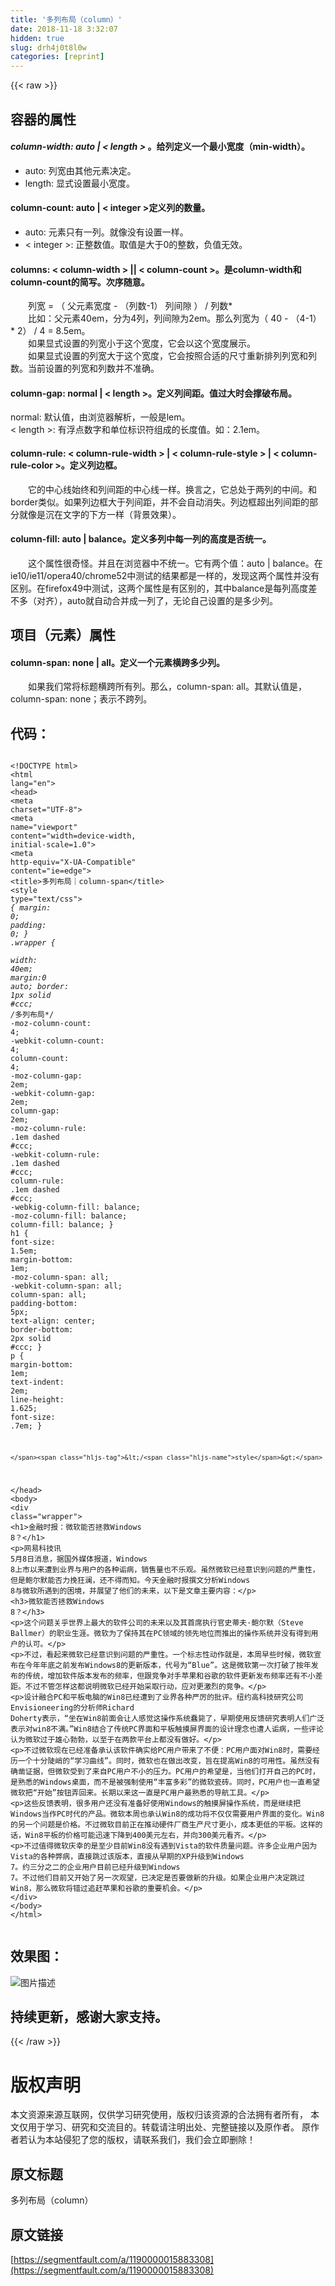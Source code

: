 ```yaml
---
title: '多列布局（column）' 
date: 2018-11-18 3:32:07
hidden: true
slug: drh4j0t8l0w
categories: [reprint]
---
```


{{< raw >}}
<h2 id="articleHeader0"><strong>&#x5BB9;&#x5668;&#x7684;&#x5C5E;&#x6027;</strong></h2><h4><strong><em>column-width: auto | &lt; length &gt;</em></strong> &#x3002;&#x7ED9;&#x5217;&#x5B9A;&#x4E49;&#x4E00;&#x4E2A;&#x6700;&#x5C0F;&#x5BBD;&#x5EA6;&#xFF08;min-width&#xFF09;&#x3002;</h4><ul><li>auto: &#x5217;&#x5BBD;&#x7531;&#x5176;&#x4ED6;&#x5143;&#x7D20;&#x51B3;&#x5B9A;&#x3002;</li><li>length: &#x663E;&#x5F0F;&#x8BBE;&#x7F6E;&#x6700;&#x5C0F;&#x5BBD;&#x5EA6;&#x3002;</li></ul><h4><strong>column-count: auto | &lt; integer &gt;</strong>&#x5B9A;&#x4E49;&#x5217;&#x7684;&#x6570;&#x91CF;&#x3002;</h4><ul><li>auto: &#x5143;&#x7D20;&#x53EA;&#x6709;&#x4E00;&#x5217;&#x3002;&#x5C31;&#x50CF;&#x6CA1;&#x6709;&#x8BBE;&#x7F6E;&#x4E00;&#x6837;&#x3002;</li><li>&lt; integer &gt;: &#x6B63;&#x6574;&#x6570;&#x503C;&#x3002;&#x53D6;&#x503C;&#x662F;&#x5927;&#x4E8E;0&#x7684;&#x6574;&#x6570;&#xFF0C;&#x8D1F;&#x503C;&#x65E0;&#x6548;&#x3002;</li></ul><h4><strong>columns: &lt; column-width &gt; || &lt; column-count &gt;&#x3002;</strong>&#x662F;column-width&#x548C;column-count&#x7684;&#x7B80;&#x5199;&#x3002;&#x6B21;&#x5E8F;&#x968F;&#x610F;&#x3002;</h4><p>&#x3000;&#x3000;&#x5217;&#x5BBD; = &#xFF08; &#x7236;&#x5143;&#x7D20;&#x5BBD;&#x5EA6; - &#xFF08;&#x5217;&#x6570;-1&#xFF09; &#x5217;&#x95F4;&#x9699; &#xFF09; / &#x5217;&#x6570;*<br>&#x3000;&#x3000;&#x6BD4;&#x5982;&#xFF1A;&#x7236;&#x5143;&#x7D20;40em&#xFF0C;&#x5206;&#x4E3A;4&#x5217;&#xFF0C;&#x5217;&#x95F4;&#x9699;&#x4E3A;2em&#x3002;&#x90A3;&#x4E48;&#x5217;&#x5BBD;&#x4E3A;&#xFF08; 40 - &#xFF08;4-1&#xFF09; * 2&#xFF09; / 4 = 8.5em&#x3002;<br>&#x3000;&#x3000;&#x5982;&#x679C;&#x663E;&#x5F0F;&#x8BBE;&#x7F6E;&#x7684;&#x5217;&#x5BBD;&#x5C0F;&#x4E8E;&#x8FD9;&#x4E2A;&#x5BBD;&#x5EA6;&#xFF0C;&#x5B83;&#x4F1A;&#x4EE5;&#x8FD9;&#x4E2A;&#x5BBD;&#x5EA6;&#x5C55;&#x793A;&#x3002;<br>&#x3000;&#x3000;&#x5982;&#x679C;&#x663E;&#x5F0F;&#x8BBE;&#x7F6E;&#x7684;&#x5217;&#x5BBD;&#x5927;&#x4E8E;&#x8FD9;&#x4E2A;&#x5BBD;&#x5EA6;&#xFF0C;&#x5B83;&#x4F1A;&#x6309;&#x7167;&#x5408;&#x9002;&#x7684;&#x5C3A;&#x5BF8;&#x91CD;&#x65B0;&#x6392;&#x5217;&#x5217;&#x5BBD;&#x548C;&#x5217;&#x6570;&#x3002;&#x5F53;&#x524D;&#x8BBE;&#x7F6E;&#x7684;&#x5217;&#x5BBD;&#x548C;&#x5217;&#x6570;&#x5E76;&#x4E0D;&#x51C6;&#x786E;&#x3002;</p><h4><strong>column-gap: normal | &lt; length &gt;&#x3002;</strong>&#x5B9A;&#x4E49;&#x5217;&#x95F4;&#x8DDD;&#x3002;&#x503C;&#x8FC7;&#x5927;&#x65F6;&#x4F1A;&#x6491;&#x7834;&#x5E03;&#x5C40;&#x3002;</h4><p>normal: &#x9ED8;&#x8BA4;&#x503C;&#xFF0C;&#x7531;&#x6D4F;&#x89C8;&#x5668;&#x89E3;&#x6790;&#xFF0C;&#x4E00;&#x822C;&#x662F;lem&#x3002;<br>&lt; length &gt;: &#x6709;&#x6D6E;&#x70B9;&#x6570;&#x5B57;&#x548C;&#x5355;&#x4F4D;&#x6807;&#x8BC6;&#x7B26;&#x7EC4;&#x6210;&#x7684;&#x957F;&#x5EA6;&#x503C;&#x3002;&#x5982;&#xFF1A;2.1em&#x3002;</p><h4><strong>column-rule: &lt; column-rule-width &gt; | &lt; column-rule-style &gt; | &lt; column-rule-color &gt;&#x3002;</strong>&#x5B9A;&#x4E49;&#x5217;&#x8FB9;&#x6846;&#x3002;</h4><p>&#x3000;&#x3000;&#x5B83;&#x7684;&#x4E2D;&#x5FC3;&#x7EBF;&#x59CB;&#x7EC8;&#x548C;&#x5217;&#x95F4;&#x8DDD;&#x7684;&#x4E2D;&#x5FC3;&#x7EBF;&#x4E00;&#x6837;&#x3002;&#x6362;&#x8A00;&#x4E4B;&#xFF0C;&#x5B83;&#x603B;&#x5904;&#x4E8E;&#x4E24;&#x5217;&#x7684;&#x4E2D;&#x95F4;&#x3002;&#x548C;border&#x7C7B;&#x4F3C;&#x3002;&#x5982;&#x679C;&#x5217;&#x8FB9;&#x6846;&#x5927;&#x4E8E;&#x5217;&#x95F4;&#x8DDD;&#xFF0C;&#x5E76;&#x4E0D;&#x4F1A;&#x81EA;&#x52A8;&#x6D88;&#x5931;&#x3002;&#x5217;&#x8FB9;&#x6846;&#x8D85;&#x51FA;&#x5217;&#x95F4;&#x8DDD;&#x7684;&#x90E8;&#x5206;&#x5C31;&#x50CF;&#x662F;&#x6C89;&#x5728;&#x6587;&#x5B57;&#x7684;&#x4E0B;&#x65B9;&#x4E00;&#x6837;&#xFF08;&#x80CC;&#x666F;&#x6548;&#x679C;&#xFF09;&#x3002;</p><h4><strong>column-fill: auto | balance&#x3002;</strong>&#x5B9A;&#x4E49;&#x591A;&#x5217;&#x4E2D;&#x6BCF;&#x4E00;&#x5217;&#x7684;&#x9AD8;&#x5EA6;&#x662F;&#x5426;&#x7EDF;&#x4E00;&#x3002;</h4><p>&#x3000;&#x3000;&#x8FD9;&#x4E2A;&#x5C5E;&#x6027;&#x5F88;&#x5947;&#x602A;&#x3002;&#x5E76;&#x4E14;&#x5728;&#x6D4F;&#x89C8;&#x5668;&#x4E2D;&#x4E0D;&#x7EDF;&#x4E00;&#x3002;&#x5B83;&#x6709;&#x4E24;&#x4E2A;&#x503C;&#xFF1A;auto | balance&#x3002;&#x5728; ie10/ie11/opera40/chrome52&#x4E2D;&#x6D4B;&#x8BD5;&#x7684;&#x7ED3;&#x679C;&#x90FD;&#x662F;&#x4E00;&#x6837;&#x7684;&#xFF0C;&#x53D1;&#x73B0;&#x8FD9;&#x4E24;&#x4E2A;&#x5C5E;&#x6027;&#x5E76;&#x6CA1;&#x6709;&#x533A;&#x522B;&#x3002;&#x5728;firefox49&#x4E2D;&#x6D4B;&#x8BD5;&#xFF0C;&#x8FD9;&#x4E24;&#x4E2A;&#x5C5E;&#x6027;&#x662F;&#x6709;&#x533A;&#x522B;&#x7684;&#xFF0C;&#x5176;&#x4E2D;balance&#x662F;&#x6BCF;&#x5217;&#x9AD8;&#x5EA6;&#x5DEE;&#x4E0D;&#x591A;&#xFF08;&#x5BF9;&#x9F50;&#xFF09;&#xFF0C;auto&#x5C31;&#x81EA;&#x52A8;&#x5408;&#x5E76;&#x6210;&#x4E00;&#x5217;&#x4E86;&#xFF0C;&#x65E0;&#x8BBA;&#x81EA;&#x5DF1;&#x8BBE;&#x7F6E;&#x7684;&#x662F;&#x591A;&#x5C11;&#x5217;&#x3002;</p><h2 id="articleHeader1">&#x9879;&#x76EE;&#xFF08;&#x5143;&#x7D20;&#xFF09;&#x5C5E;&#x6027;</h2><h4><strong>column-span: none | all&#x3002;</strong>&#x5B9A;&#x4E49;&#x4E00;&#x4E2A;&#x5143;&#x7D20;&#x6A2A;&#x8DE8;&#x591A;&#x5C11;&#x5217;&#x3002;</h4><p>&#x3000;&#x3000;&#x5982;&#x679C;&#x6211;&#x4EEC;&#x5E38;&#x5C06;&#x6807;&#x9898;&#x6A2A;&#x8DE8;&#x6240;&#x6709;&#x5217;&#x3002;&#x90A3;&#x4E48;&#xFF0C;column-span: all&#x3002;&#x5176;&#x9ED8;&#x8BA4;&#x503C;&#x662F;&#xFF0C;column-span: none&#xFF1B;&#x8868;&#x793A;&#x4E0D;&#x8DE8;&#x5217;&#x3002;</p><h2 id="articleHeader2">&#x4EE3;&#x7801;&#xFF1A;</h2><div class="widget-codetool" style="display:none"><div class="widget-codetool--inner"><span class="selectCode code-tool" data-toggle="tooltip" data-placement="top" title="" data-original-title="&#x5168;&#x9009;"></span> <span type="button" class="copyCode code-tool" data-toggle="tooltip" data-placement="top" data-clipboard-text="    &lt;!DOCTYPE html&gt;
    &lt;html lang=&quot;en&quot;&gt;
    &lt;head&gt;
        &lt;meta charset=&quot;UTF-8&quot;&gt;
        &lt;meta name=&quot;viewport&quot; content=&quot;width=device-width, initial-scale=1.0&quot;&gt;
        &lt;meta http-equiv=&quot;X-UA-Compatible&quot; content=&quot;ie=edge&quot;&gt;
        &lt;title&gt;&#x591A;&#x5217;&#x5E03;&#x5C40;&#xFF5C;column-span&lt;/title&gt;
    &lt;style type=&quot;text/css&quot;&gt;
        *{
            margin: 0;
            padding: 0;
        }
        .wrapper {  
            width: 40em;
            margin:0 auto;
            border: 1px solid #ccc;
            /*&#x591A;&#x5217;&#x5E03;&#x5C40;*/
            -moz-column-count: 4;
            -webkit-column-count: 4;
            column-count: 4;
            -moz-column-gap: 2em;
            -webkit-column-gap: 2em;
            column-gap: 2em;
            -moz-column-rule: .1em dashed #ccc;
            -webkit-column-rule: .1em dashed #ccc;
            column-rule: .1em dashed #ccc;
            -webkig-column-fill: balance;
            -moz-column-fill: balance;
            column-fill: balance;
        }
        h1 {
            font-size: 1.5em;
            margin-bottom: 1em;
            -moz-column-span: all;
            -webkit-column-span: all;
            column-span: all;
            padding-bottom: 5px;
            text-align: center;
            border-bottom: 2px solid #ccc;
        }
        p {
            margin-bottom: 1em;
            text-indent: 2em;
            line-height: 1.625;
            font-size: .7em;
        }

    &lt;/style&gt;
&lt;/head&gt;
&lt;body&gt;
    &lt;div class=&quot;wrapper&quot;&gt;
        &lt;h1&gt;&#x91D1;&#x878D;&#x65F6;&#x62A5;&#xFF1A;&#x5FAE;&#x8F6F;&#x80FD;&#x5426;&#x62EF;&#x6551;Windows 8&#xFF1F;&lt;/h1&gt;
        &lt;p&gt;&#x7F51;&#x6613;&#x79D1;&#x6280;&#x8BAF; 5&#x6708;8&#x65E5;&#x6D88;&#x606F;&#xFF0C;&#x636E;&#x56FD;&#x5916;&#x5A92;&#x4F53;&#x62A5;&#x9053;&#xFF0C;Windows 8&#x4E0A;&#x5E02;&#x4EE5;&#x6765;&#x906D;&#x5230;&#x4E1A;&#x754C;&#x4E0E;&#x7528;&#x6237;&#x7684;&#x5404;&#x79CD;&#x8BDF;&#x75C5;&#xFF0C;&#x9500;&#x552E;&#x91CF;&#x4E5F;&#x4E0D;&#x4E50;&#x89C2;&#x3002;&#x867D;&#x7136;&#x5FAE;&#x8F6F;&#x5DF2;&#x7ECF;&#x610F;&#x8BC6;&#x5230;&#x95EE;&#x9898;&#x7684;&#x4E25;&#x91CD;&#x6027;&#xFF0C;&#x4F46;&#x662F;&#x9C8D;&#x5C14;&#x9ED8;&#x80FD;&#x5426;&#x529B;&#x633D;&#x72C2;&#x6F9C;&#xFF0C;&#x8FD8;&#x4E0D;&#x5F97;&#x800C;&#x77E5;&#x3002;&#x4ECA;&#x5929;&#x91D1;&#x878D;&#x65F6;&#x62A5;&#x64B0;&#x6587;&#x5206;&#x6790;Windows 8&#x4E0E;&#x5FAE;&#x8F6F;&#x6240;&#x9047;&#x5230;&#x7684;&#x56F0;&#x5883;&#xFF0C;&#x5E76;&#x5C55;&#x671B;&#x4E86;&#x4ED6;&#x4EEC;&#x7684;&#x672A;&#x6765;&#xFF0C;&#x4EE5;&#x4E0B;&#x662F;&#x6587;&#x7AE0;&#x4E3B;&#x8981;&#x5185;&#x5BB9;&#xFF1A;&lt;/p&gt;
        &lt;h3&gt;&#x5FAE;&#x8F6F;&#x80FD;&#x5426;&#x62EF;&#x6551;Windows 8&#xFF1F;&lt;/h3&gt;
        &lt;p&gt;&#x8FD9;&#x4E2A;&#x95EE;&#x9898;&#x5173;&#x4E4E;&#x4E16;&#x754C;&#x4E0A;&#x6700;&#x5927;&#x7684;&#x8F6F;&#x4EF6;&#x516C;&#x53F8;&#x7684;&#x672A;&#x6765;&#x4EE5;&#x53CA;&#x5176;&#x9996;&#x5E2D;&#x6267;&#x884C;&#x5B98;&#x53F2;&#x8482;&#x592B;&#xB7;&#x9C8D;&#x5C14;&#x9ED8;&#xFF08;Steve Ballmer&#xFF09;&#x7684;&#x804C;&#x4E1A;&#x751F;&#x6DAF;&#x3002;&#x5FAE;&#x8F6F;&#x4E3A;&#x4E86;&#x4FDD;&#x6301;&#x5176;&#x5728;PC&#x9886;&#x57DF;&#x7684;&#x9886;&#x5148;&#x5730;&#x4F4D;&#x800C;&#x63A8;&#x51FA;&#x7684;&#x64CD;&#x4F5C;&#x7CFB;&#x7EDF;&#x5E76;&#x6CA1;&#x6709;&#x5F97;&#x5230;&#x7528;&#x6237;&#x7684;&#x8BA4;&#x53EF;&#x3002;&lt;/p&gt;
        &lt;p&gt;&#x4E0D;&#x8FC7;&#xFF0C;&#x770B;&#x8D77;&#x6765;&#x5FAE;&#x8F6F;&#x5DF2;&#x7ECF;&#x610F;&#x8BC6;&#x5230;&#x95EE;&#x9898;&#x7684;&#x4E25;&#x91CD;&#x6027;&#x3002;&#x4E00;&#x4E2A;&#x6807;&#x5FD7;&#x6027;&#x52A8;&#x4F5C;&#x5C31;&#x662F;&#xFF0C;&#x672C;&#x5468;&#x65E9;&#x4E9B;&#x65F6;&#x5019;&#xFF0C;&#x5FAE;&#x8F6F;&#x5BA3;&#x5E03;&#x5728;&#x4ECA;&#x5E74;&#x5E74;&#x5E95;&#x4E4B;&#x524D;&#x53D1;&#x5E03;Windows8&#x7684;&#x66F4;&#x65B0;&#x7248;&#x672C;&#xFF0C;&#x4EE3;&#x53F7;&#x4E3A;&#x201C;Blue&#x201D;&#x3002;&#x8FD9;&#x662F;&#x5FAE;&#x8F6F;&#x7B2C;&#x4E00;&#x6B21;&#x6253;&#x7834;&#x4E86;&#x6309;&#x5E74;&#x53D1;&#x5E03;&#x7684;&#x4F20;&#x7EDF;&#xFF0C;&#x589E;&#x52A0;&#x8F6F;&#x4EF6;&#x7248;&#x672C;&#x53D1;&#x5E03;&#x7684;&#x9891;&#x7387;&#xFF0C;&#x4F46;&#x8DDF;&#x7ADE;&#x4E89;&#x5BF9;&#x624B;&#x82F9;&#x679C;&#x548C;&#x8C37;&#x6B4C;&#x7684;&#x8F6F;&#x4EF6;&#x66F4;&#x65B0;&#x53D1;&#x5E03;&#x9891;&#x7387;&#x8FD8;&#x6709;&#x4E0D;&#x5C0F;&#x5DEE;&#x8DDD;&#x3002;&#x4E0D;&#x8FC7;&#x4E0D;&#x7BA1;&#x600E;&#x6837;&#x8FD9;&#x90FD;&#x8BF4;&#x660E;&#x5FAE;&#x8F6F;&#x5DF2;&#x7ECF;&#x5F00;&#x59CB;&#x91C7;&#x53D6;&#x884C;&#x52A8;&#xFF0C;&#x5E94;&#x5BF9;&#x66F4;&#x6FC0;&#x70C8;&#x7684;&#x7ADE;&#x4E89;&#x3002;&lt;/p&gt;
        &lt;p&gt;&#x8BBE;&#x8BA1;&#x878D;&#x5408;PC&#x548C;&#x5E73;&#x677F;&#x7535;&#x8111;&#x7684;Win8&#x5DF2;&#x7ECF;&#x906D;&#x5230;&#x4E86;&#x4E1A;&#x754C;&#x5404;&#x79CD;&#x4E25;&#x5389;&#x7684;&#x6279;&#x8BC4;&#x3002;&#x7EBD;&#x7EA6;&#x9AD8;&#x79D1;&#x6280;&#x7814;&#x7A76;&#x516C;&#x53F8;Envisioneering&#x7684;&#x5206;&#x6790;&#x5E08;Richard Doherty&#x8868;&#x793A;&#xFF0C;&#x201C;&#x5750;&#x5728;Win8&#x524D;&#x9762;&#x4F1A;&#x8BA9;&#x4EBA;&#x611F;&#x89C9;&#x8FD9;&#x64CD;&#x4F5C;&#x7CFB;&#x7EDF;&#x8822;&#x6BD9;&#x4E86;&#xFF0C;&#x65E9;&#x671F;&#x4F7F;&#x7528;&#x53CD;&#x9988;&#x7814;&#x7A76;&#x8868;&#x660E;&#x4EBA;&#x4EEC;&#x5E7F;&#x6CDB;&#x8868;&#x793A;&#x5BF9;win8&#x4E0D;&#x6EE1;&#x3002;&#x201D;Win8&#x7ED3;&#x5408;&#x4E86;&#x4F20;&#x7EDF;PC&#x754C;&#x9762;&#x548C;&#x5E73;&#x677F;&#x89E6;&#x6478;&#x5C4F;&#x754C;&#x9762;&#x7684;&#x8BBE;&#x8BA1;&#x7406;&#x5FF5;&#x4E5F;&#x906D;&#x4EBA;&#x8BDF;&#x75C5;&#xFF0C;&#x4E00;&#x4E9B;&#x8BC4;&#x8BBA;&#x8BA4;&#x4E3A;&#x5FAE;&#x8F6F;&#x8FC7;&#x4E8E;&#x96C4;&#x5FC3;&#x52C3;&#x52C3;&#xFF0C;&#x4EE5;&#x81F3;&#x4E8E;&#x5728;&#x4E24;&#x6B3E;&#x5E73;&#x53F0;&#x4E0A;&#x90FD;&#x6CA1;&#x6709;&#x505A;&#x597D;&#x3002;&lt;/p&gt;
        &lt;p&gt;&#x4E0D;&#x8FC7;&#x5FAE;&#x8F6F;&#x73B0;&#x5728;&#x5DF2;&#x7ECF;&#x51C6;&#x5907;&#x627F;&#x8BA4;&#x8BE5;&#x8F6F;&#x4EF6;&#x786E;&#x5B9E;&#x7ED9;PC&#x7528;&#x6237;&#x5E26;&#x6765;&#x4E86;&#x4E0D;&#x4FBF;&#xFF1A;PC&#x7528;&#x6237;&#x9762;&#x5BF9;Win8&#x65F6;&#xFF0C;&#x9700;&#x8981;&#x7ECF;&#x5386;&#x4E00;&#x4E2A;&#x5341;&#x5206;&#x9661;&#x5CED;&#x7684;&#x201C;&#x5B66;&#x4E60;&#x66F2;&#x7EBF;&#x201D;&#x3002;&#x540C;&#x65F6;&#xFF0C;&#x5FAE;&#x8F6F;&#x4E5F;&#x5728;&#x505A;&#x51FA;&#x6539;&#x53D8;&#xFF0C;&#x65E8;&#x5728;&#x63D0;&#x9AD8;Win8&#x7684;&#x53EF;&#x7528;&#x6027;&#x3002;&#x867D;&#x7136;&#x6CA1;&#x6709;&#x786E;&#x51FF;&#x8BC1;&#x636E;&#xFF0C;&#x4F46;&#x5FAE;&#x8F6F;&#x53D7;&#x5230;&#x4E86;&#x6765;&#x81EA;PC&#x7528;&#x6237;&#x4E0D;&#x5C0F;&#x7684;&#x538B;&#x529B;&#x3002;PC&#x7528;&#x6237;&#x7684;&#x5E0C;&#x671B;&#x662F;&#xFF0C;&#x5F53;&#x4ED6;&#x4EEC;&#x6253;&#x5F00;&#x81EA;&#x5DF1;&#x7684;PC&#x65F6;&#xFF0C;&#x662F;&#x719F;&#x6089;&#x7684;Windows&#x684C;&#x9762;&#xFF0C;&#x800C;&#x4E0D;&#x662F;&#x88AB;&#x5F3A;&#x5236;&#x4F7F;&#x7528;&#x201C;&#x4E30;&#x5BCC;&#x591A;&#x5F69;&#x201D;&#x7684;&#x5FAE;&#x8F6F;&#x74F7;&#x7816;&#x3002;&#x540C;&#x65F6;&#xFF0C;PC&#x7528;&#x6237;&#x4E5F;&#x4E00;&#x76F4;&#x5E0C;&#x671B;&#x5FAE;&#x8F6F;&#x628A;&#x201C;&#x5F00;&#x59CB;&#x201D;&#x6309;&#x94AE;&#x5F04;&#x56DE;&#x6765;&#x3002;&#x957F;&#x671F;&#x4EE5;&#x6765;&#x8FD9;&#x4E00;&#x76F4;&#x662F;PC&#x7528;&#x6237;&#x6700;&#x719F;&#x6089;&#x7684;&#x5BFC;&#x822A;&#x5DE5;&#x5177;&#x3002;&lt;/p&gt;
        &lt;p&gt;&#x8FD9;&#x4E9B;&#x53CD;&#x9988;&#x8868;&#x660E;&#xFF0C;&#x5F88;&#x591A;&#x7528;&#x6237;&#x8FD8;&#x6CA1;&#x6709;&#x51C6;&#x5907;&#x597D;&#x4F7F;&#x7528;Windows&#x7684;&#x89E6;&#x6478;&#x5C4F;&#x64CD;&#x4F5C;&#x7CFB;&#x7EDF;&#xFF0C;&#x800C;&#x662F;&#x7EE7;&#x7EED;&#x628A;Windows&#x5F53;&#x4F5C;PC&#x65F6;&#x4EE3;&#x7684;&#x4EA7;&#x54C1;&#x3002;&#x5FAE;&#x8F6F;&#x672C;&#x5468;&#x4E5F;&#x627F;&#x8BA4;Win8&#x7684;&#x6210;&#x529F;&#x5C06;&#x4E0D;&#x4EC5;&#x4EC5;&#x9700;&#x8981;&#x7528;&#x6237;&#x754C;&#x9762;&#x7684;&#x53D8;&#x5316;&#x3002;Win8&#x7684;&#x53E6;&#x4E00;&#x4E2A;&#x95EE;&#x9898;&#x662F;&#x4EF7;&#x683C;&#x3002;&#x4E0D;&#x8FC7;&#x5FAE;&#x8F6F;&#x76EE;&#x524D;&#x6B63;&#x5728;&#x63A8;&#x52A8;&#x786C;&#x4EF6;&#x5382;&#x5546;&#x751F;&#x4EA7;&#x5C3A;&#x5BF8;&#x66F4;&#x5C0F;&#xFF0C;&#x6210;&#x672C;&#x66F4;&#x4F4E;&#x7684;&#x5E73;&#x677F;&#x3002;&#x8FD9;&#x6837;&#x7684;&#x8BDD;&#xFF0C;Win8&#x5E73;&#x677F;&#x7684;&#x4EF7;&#x683C;&#x53EF;&#x80FD;&#x8FC5;&#x901F;&#x4E0B;&#x964D;&#x5230;400&#x7F8E;&#x5143;&#x5DE6;&#x53F3;&#xFF0C;&#x5E76;&#x5411;300&#x7F8E;&#x5143;&#x770B;&#x9F50;&#x3002;&lt;/p&gt;
        &lt;p&gt;&#x4E0D;&#x8FC7;&#x503C;&#x5F97;&#x5FAE;&#x8F6F;&#x5E86;&#x5E78;&#x7684;&#x662F;&#x81F3;&#x5C11;&#x76EE;&#x524D;Win8&#x6CA1;&#x6709;&#x9047;&#x5230;Vista&#x7684;&#x8F6F;&#x4EF6;&#x8D28;&#x91CF;&#x95EE;&#x9898;&#x3002;&#x8BB8;&#x591A;&#x4F01;&#x4E1A;&#x7528;&#x6237;&#x56E0;&#x4E3A;Vista&#x7684;&#x5404;&#x79CD;&#x5F0A;&#x75C5;&#xFF0C;&#x76F4;&#x63A5;&#x8DF3;&#x8FC7;&#x8BE5;&#x7248;&#x672C;&#xFF0C;&#x76F4;&#x63A5;&#x4ECE;&#x65E9;&#x671F;&#x7684;XP&#x5347;&#x7EA7;&#x5230;Windows 7&#x3002;&#x7EA6;&#x4E09;&#x5206;&#x4E4B;&#x4E8C;&#x7684;&#x4F01;&#x4E1A;&#x7528;&#x6237;&#x76EE;&#x524D;&#x5DF2;&#x7ECF;&#x5347;&#x7EA7;&#x5230;Windows 7&#x3002;&#x4E0D;&#x8FC7;&#x4ED6;&#x4EEC;&#x76EE;&#x524D;&#x53C8;&#x5F00;&#x59CB;&#x4E86;&#x53E6;&#x4E00;&#x6B21;&#x89C2;&#x671B;&#xFF0C;&#x5DF2;&#x51B3;&#x5B9A;&#x662F;&#x5426;&#x8981;&#x505A;&#x65B0;&#x7684;&#x5347;&#x7EA7;&#x3002;&#x5982;&#x679C;&#x4F01;&#x4E1A;&#x7528;&#x6237;&#x51B3;&#x5B9A;&#x8DF3;&#x8FC7;Win8&#xFF0C;&#x90A3;&#x4E48;&#x5FAE;&#x8F6F;&#x5C06;&#x9519;&#x8FC7;&#x8FFD;&#x8D76;&#x82F9;&#x679C;&#x548C;&#x8C37;&#x6B4C;&#x7684;&#x91CD;&#x8981;&#x673A;&#x4F1A;&#x3002;&lt;/p&gt;
    &lt;/div&gt;
&lt;/body&gt;
&lt;/html&gt; " title="" data-original-title="&#x590D;&#x5236;"></span> <span type="button" class="saveToNote code-tool" data-toggle="tooltip" data-placement="top" title="" data-original-title="&#x653E;&#x8FDB;&#x7B14;&#x8BB0;"></span></div></div><pre class="hljs xml"><code>    <span class="hljs-meta">&lt;!DOCTYPE html&gt;</span>
    <span class="hljs-tag">&lt;<span class="hljs-name">html</span> <span class="hljs-attr">lang</span>=<span class="hljs-string">&quot;en&quot;</span>&gt;</span>
    <span class="hljs-tag">&lt;<span class="hljs-name">head</span>&gt;</span>
        <span class="hljs-tag">&lt;<span class="hljs-name">meta</span> <span class="hljs-attr">charset</span>=<span class="hljs-string">&quot;UTF-8&quot;</span>&gt;</span>
        <span class="hljs-tag">&lt;<span class="hljs-name">meta</span> <span class="hljs-attr">name</span>=<span class="hljs-string">&quot;viewport&quot;</span> <span class="hljs-attr">content</span>=<span class="hljs-string">&quot;width=device-width, initial-scale=1.0&quot;</span>&gt;</span>
        <span class="hljs-tag">&lt;<span class="hljs-name">meta</span> <span class="hljs-attr">http-equiv</span>=<span class="hljs-string">&quot;X-UA-Compatible&quot;</span> <span class="hljs-attr">content</span>=<span class="hljs-string">&quot;ie=edge&quot;</span>&gt;</span>
        <span class="hljs-tag">&lt;<span class="hljs-name">title</span>&gt;</span>&#x591A;&#x5217;&#x5E03;&#x5C40;&#xFF5C;column-span<span class="hljs-tag">&lt;/<span class="hljs-name">title</span>&gt;</span>
    <span class="hljs-tag">&lt;<span class="hljs-name">style</span> <span class="hljs-attr">type</span>=<span class="hljs-string">&quot;text/css&quot;</span>&gt;</span><span class="css">
        *{
            <span class="hljs-attribute">margin</span>: <span class="hljs-number">0</span>;
            <span class="hljs-attribute">padding</span>: <span class="hljs-number">0</span>;
        }
        <span class="hljs-selector-class">.wrapper</span> {  
            <span class="hljs-attribute">width</span>: <span class="hljs-number">40em</span>;
            <span class="hljs-attribute">margin</span>:<span class="hljs-number">0</span> auto;
            <span class="hljs-attribute">border</span>: <span class="hljs-number">1px</span> solid <span class="hljs-number">#ccc</span>;
            <span class="hljs-comment">/*&#x591A;&#x5217;&#x5E03;&#x5C40;*/</span>
            <span class="hljs-attribute">-moz-column-count</span>: <span class="hljs-number">4</span>;
            <span class="hljs-attribute">-webkit-column-count</span>: <span class="hljs-number">4</span>;
            <span class="hljs-attribute">column-count</span>: <span class="hljs-number">4</span>;
            <span class="hljs-attribute">-moz-column-gap</span>: <span class="hljs-number">2em</span>;
            <span class="hljs-attribute">-webkit-column-gap</span>: <span class="hljs-number">2em</span>;
            <span class="hljs-attribute">column-gap</span>: <span class="hljs-number">2em</span>;
            <span class="hljs-attribute">-moz-column-rule</span>: .<span class="hljs-number">1em</span> dashed <span class="hljs-number">#ccc</span>;
            <span class="hljs-attribute">-webkit-column-rule</span>: .<span class="hljs-number">1em</span> dashed <span class="hljs-number">#ccc</span>;
            <span class="hljs-attribute">column-rule</span>: .<span class="hljs-number">1em</span> dashed <span class="hljs-number">#ccc</span>;
            <span class="hljs-attribute">-webkig-column-fill</span>: balance;
            <span class="hljs-attribute">-moz-column-fill</span>: balance;
            <span class="hljs-attribute">column-fill</span>: balance;
        }
        <span class="hljs-selector-tag">h1</span> {
            <span class="hljs-attribute">font-size</span>: <span class="hljs-number">1.5em</span>;
            <span class="hljs-attribute">margin-bottom</span>: <span class="hljs-number">1em</span>;
            <span class="hljs-attribute">-moz-column-span</span>: all;
            <span class="hljs-attribute">-webkit-column-span</span>: all;
            <span class="hljs-attribute">column-span</span>: all;
            <span class="hljs-attribute">padding-bottom</span>: <span class="hljs-number">5px</span>;
            <span class="hljs-attribute">text-align</span>: center;
            <span class="hljs-attribute">border-bottom</span>: <span class="hljs-number">2px</span> solid <span class="hljs-number">#ccc</span>;
        }
        <span class="hljs-selector-tag">p</span> {
            <span class="hljs-attribute">margin-bottom</span>: <span class="hljs-number">1em</span>;
            <span class="hljs-attribute">text-indent</span>: <span class="hljs-number">2em</span>;
            <span class="hljs-attribute">line-height</span>: <span class="hljs-number">1.625</span>;
            <span class="hljs-attribute">font-size</span>: .<span class="hljs-number">7em</span>;
        }

    </span><span class="hljs-tag">&lt;/<span class="hljs-name">style</span>&gt;</span>
<span class="hljs-tag">&lt;/<span class="hljs-name">head</span>&gt;</span>
<span class="hljs-tag">&lt;<span class="hljs-name">body</span>&gt;</span>
    <span class="hljs-tag">&lt;<span class="hljs-name">div</span> <span class="hljs-attr">class</span>=<span class="hljs-string">&quot;wrapper&quot;</span>&gt;</span>
        <span class="hljs-tag">&lt;<span class="hljs-name">h1</span>&gt;</span>&#x91D1;&#x878D;&#x65F6;&#x62A5;&#xFF1A;&#x5FAE;&#x8F6F;&#x80FD;&#x5426;&#x62EF;&#x6551;Windows 8&#xFF1F;<span class="hljs-tag">&lt;/<span class="hljs-name">h1</span>&gt;</span>
        <span class="hljs-tag">&lt;<span class="hljs-name">p</span>&gt;</span>&#x7F51;&#x6613;&#x79D1;&#x6280;&#x8BAF; 5&#x6708;8&#x65E5;&#x6D88;&#x606F;&#xFF0C;&#x636E;&#x56FD;&#x5916;&#x5A92;&#x4F53;&#x62A5;&#x9053;&#xFF0C;Windows 8&#x4E0A;&#x5E02;&#x4EE5;&#x6765;&#x906D;&#x5230;&#x4E1A;&#x754C;&#x4E0E;&#x7528;&#x6237;&#x7684;&#x5404;&#x79CD;&#x8BDF;&#x75C5;&#xFF0C;&#x9500;&#x552E;&#x91CF;&#x4E5F;&#x4E0D;&#x4E50;&#x89C2;&#x3002;&#x867D;&#x7136;&#x5FAE;&#x8F6F;&#x5DF2;&#x7ECF;&#x610F;&#x8BC6;&#x5230;&#x95EE;&#x9898;&#x7684;&#x4E25;&#x91CD;&#x6027;&#xFF0C;&#x4F46;&#x662F;&#x9C8D;&#x5C14;&#x9ED8;&#x80FD;&#x5426;&#x529B;&#x633D;&#x72C2;&#x6F9C;&#xFF0C;&#x8FD8;&#x4E0D;&#x5F97;&#x800C;&#x77E5;&#x3002;&#x4ECA;&#x5929;&#x91D1;&#x878D;&#x65F6;&#x62A5;&#x64B0;&#x6587;&#x5206;&#x6790;Windows 8&#x4E0E;&#x5FAE;&#x8F6F;&#x6240;&#x9047;&#x5230;&#x7684;&#x56F0;&#x5883;&#xFF0C;&#x5E76;&#x5C55;&#x671B;&#x4E86;&#x4ED6;&#x4EEC;&#x7684;&#x672A;&#x6765;&#xFF0C;&#x4EE5;&#x4E0B;&#x662F;&#x6587;&#x7AE0;&#x4E3B;&#x8981;&#x5185;&#x5BB9;&#xFF1A;<span class="hljs-tag">&lt;/<span class="hljs-name">p</span>&gt;</span>
        <span class="hljs-tag">&lt;<span class="hljs-name">h3</span>&gt;</span>&#x5FAE;&#x8F6F;&#x80FD;&#x5426;&#x62EF;&#x6551;Windows 8&#xFF1F;<span class="hljs-tag">&lt;/<span class="hljs-name">h3</span>&gt;</span>
        <span class="hljs-tag">&lt;<span class="hljs-name">p</span>&gt;</span>&#x8FD9;&#x4E2A;&#x95EE;&#x9898;&#x5173;&#x4E4E;&#x4E16;&#x754C;&#x4E0A;&#x6700;&#x5927;&#x7684;&#x8F6F;&#x4EF6;&#x516C;&#x53F8;&#x7684;&#x672A;&#x6765;&#x4EE5;&#x53CA;&#x5176;&#x9996;&#x5E2D;&#x6267;&#x884C;&#x5B98;&#x53F2;&#x8482;&#x592B;&#xB7;&#x9C8D;&#x5C14;&#x9ED8;&#xFF08;Steve Ballmer&#xFF09;&#x7684;&#x804C;&#x4E1A;&#x751F;&#x6DAF;&#x3002;&#x5FAE;&#x8F6F;&#x4E3A;&#x4E86;&#x4FDD;&#x6301;&#x5176;&#x5728;PC&#x9886;&#x57DF;&#x7684;&#x9886;&#x5148;&#x5730;&#x4F4D;&#x800C;&#x63A8;&#x51FA;&#x7684;&#x64CD;&#x4F5C;&#x7CFB;&#x7EDF;&#x5E76;&#x6CA1;&#x6709;&#x5F97;&#x5230;&#x7528;&#x6237;&#x7684;&#x8BA4;&#x53EF;&#x3002;<span class="hljs-tag">&lt;/<span class="hljs-name">p</span>&gt;</span>
        <span class="hljs-tag">&lt;<span class="hljs-name">p</span>&gt;</span>&#x4E0D;&#x8FC7;&#xFF0C;&#x770B;&#x8D77;&#x6765;&#x5FAE;&#x8F6F;&#x5DF2;&#x7ECF;&#x610F;&#x8BC6;&#x5230;&#x95EE;&#x9898;&#x7684;&#x4E25;&#x91CD;&#x6027;&#x3002;&#x4E00;&#x4E2A;&#x6807;&#x5FD7;&#x6027;&#x52A8;&#x4F5C;&#x5C31;&#x662F;&#xFF0C;&#x672C;&#x5468;&#x65E9;&#x4E9B;&#x65F6;&#x5019;&#xFF0C;&#x5FAE;&#x8F6F;&#x5BA3;&#x5E03;&#x5728;&#x4ECA;&#x5E74;&#x5E74;&#x5E95;&#x4E4B;&#x524D;&#x53D1;&#x5E03;Windows8&#x7684;&#x66F4;&#x65B0;&#x7248;&#x672C;&#xFF0C;&#x4EE3;&#x53F7;&#x4E3A;&#x201C;Blue&#x201D;&#x3002;&#x8FD9;&#x662F;&#x5FAE;&#x8F6F;&#x7B2C;&#x4E00;&#x6B21;&#x6253;&#x7834;&#x4E86;&#x6309;&#x5E74;&#x53D1;&#x5E03;&#x7684;&#x4F20;&#x7EDF;&#xFF0C;&#x589E;&#x52A0;&#x8F6F;&#x4EF6;&#x7248;&#x672C;&#x53D1;&#x5E03;&#x7684;&#x9891;&#x7387;&#xFF0C;&#x4F46;&#x8DDF;&#x7ADE;&#x4E89;&#x5BF9;&#x624B;&#x82F9;&#x679C;&#x548C;&#x8C37;&#x6B4C;&#x7684;&#x8F6F;&#x4EF6;&#x66F4;&#x65B0;&#x53D1;&#x5E03;&#x9891;&#x7387;&#x8FD8;&#x6709;&#x4E0D;&#x5C0F;&#x5DEE;&#x8DDD;&#x3002;&#x4E0D;&#x8FC7;&#x4E0D;&#x7BA1;&#x600E;&#x6837;&#x8FD9;&#x90FD;&#x8BF4;&#x660E;&#x5FAE;&#x8F6F;&#x5DF2;&#x7ECF;&#x5F00;&#x59CB;&#x91C7;&#x53D6;&#x884C;&#x52A8;&#xFF0C;&#x5E94;&#x5BF9;&#x66F4;&#x6FC0;&#x70C8;&#x7684;&#x7ADE;&#x4E89;&#x3002;<span class="hljs-tag">&lt;/<span class="hljs-name">p</span>&gt;</span>
        <span class="hljs-tag">&lt;<span class="hljs-name">p</span>&gt;</span>&#x8BBE;&#x8BA1;&#x878D;&#x5408;PC&#x548C;&#x5E73;&#x677F;&#x7535;&#x8111;&#x7684;Win8&#x5DF2;&#x7ECF;&#x906D;&#x5230;&#x4E86;&#x4E1A;&#x754C;&#x5404;&#x79CD;&#x4E25;&#x5389;&#x7684;&#x6279;&#x8BC4;&#x3002;&#x7EBD;&#x7EA6;&#x9AD8;&#x79D1;&#x6280;&#x7814;&#x7A76;&#x516C;&#x53F8;Envisioneering&#x7684;&#x5206;&#x6790;&#x5E08;Richard Doherty&#x8868;&#x793A;&#xFF0C;&#x201C;&#x5750;&#x5728;Win8&#x524D;&#x9762;&#x4F1A;&#x8BA9;&#x4EBA;&#x611F;&#x89C9;&#x8FD9;&#x64CD;&#x4F5C;&#x7CFB;&#x7EDF;&#x8822;&#x6BD9;&#x4E86;&#xFF0C;&#x65E9;&#x671F;&#x4F7F;&#x7528;&#x53CD;&#x9988;&#x7814;&#x7A76;&#x8868;&#x660E;&#x4EBA;&#x4EEC;&#x5E7F;&#x6CDB;&#x8868;&#x793A;&#x5BF9;win8&#x4E0D;&#x6EE1;&#x3002;&#x201D;Win8&#x7ED3;&#x5408;&#x4E86;&#x4F20;&#x7EDF;PC&#x754C;&#x9762;&#x548C;&#x5E73;&#x677F;&#x89E6;&#x6478;&#x5C4F;&#x754C;&#x9762;&#x7684;&#x8BBE;&#x8BA1;&#x7406;&#x5FF5;&#x4E5F;&#x906D;&#x4EBA;&#x8BDF;&#x75C5;&#xFF0C;&#x4E00;&#x4E9B;&#x8BC4;&#x8BBA;&#x8BA4;&#x4E3A;&#x5FAE;&#x8F6F;&#x8FC7;&#x4E8E;&#x96C4;&#x5FC3;&#x52C3;&#x52C3;&#xFF0C;&#x4EE5;&#x81F3;&#x4E8E;&#x5728;&#x4E24;&#x6B3E;&#x5E73;&#x53F0;&#x4E0A;&#x90FD;&#x6CA1;&#x6709;&#x505A;&#x597D;&#x3002;<span class="hljs-tag">&lt;/<span class="hljs-name">p</span>&gt;</span>
        <span class="hljs-tag">&lt;<span class="hljs-name">p</span>&gt;</span>&#x4E0D;&#x8FC7;&#x5FAE;&#x8F6F;&#x73B0;&#x5728;&#x5DF2;&#x7ECF;&#x51C6;&#x5907;&#x627F;&#x8BA4;&#x8BE5;&#x8F6F;&#x4EF6;&#x786E;&#x5B9E;&#x7ED9;PC&#x7528;&#x6237;&#x5E26;&#x6765;&#x4E86;&#x4E0D;&#x4FBF;&#xFF1A;PC&#x7528;&#x6237;&#x9762;&#x5BF9;Win8&#x65F6;&#xFF0C;&#x9700;&#x8981;&#x7ECF;&#x5386;&#x4E00;&#x4E2A;&#x5341;&#x5206;&#x9661;&#x5CED;&#x7684;&#x201C;&#x5B66;&#x4E60;&#x66F2;&#x7EBF;&#x201D;&#x3002;&#x540C;&#x65F6;&#xFF0C;&#x5FAE;&#x8F6F;&#x4E5F;&#x5728;&#x505A;&#x51FA;&#x6539;&#x53D8;&#xFF0C;&#x65E8;&#x5728;&#x63D0;&#x9AD8;Win8&#x7684;&#x53EF;&#x7528;&#x6027;&#x3002;&#x867D;&#x7136;&#x6CA1;&#x6709;&#x786E;&#x51FF;&#x8BC1;&#x636E;&#xFF0C;&#x4F46;&#x5FAE;&#x8F6F;&#x53D7;&#x5230;&#x4E86;&#x6765;&#x81EA;PC&#x7528;&#x6237;&#x4E0D;&#x5C0F;&#x7684;&#x538B;&#x529B;&#x3002;PC&#x7528;&#x6237;&#x7684;&#x5E0C;&#x671B;&#x662F;&#xFF0C;&#x5F53;&#x4ED6;&#x4EEC;&#x6253;&#x5F00;&#x81EA;&#x5DF1;&#x7684;PC&#x65F6;&#xFF0C;&#x662F;&#x719F;&#x6089;&#x7684;Windows&#x684C;&#x9762;&#xFF0C;&#x800C;&#x4E0D;&#x662F;&#x88AB;&#x5F3A;&#x5236;&#x4F7F;&#x7528;&#x201C;&#x4E30;&#x5BCC;&#x591A;&#x5F69;&#x201D;&#x7684;&#x5FAE;&#x8F6F;&#x74F7;&#x7816;&#x3002;&#x540C;&#x65F6;&#xFF0C;PC&#x7528;&#x6237;&#x4E5F;&#x4E00;&#x76F4;&#x5E0C;&#x671B;&#x5FAE;&#x8F6F;&#x628A;&#x201C;&#x5F00;&#x59CB;&#x201D;&#x6309;&#x94AE;&#x5F04;&#x56DE;&#x6765;&#x3002;&#x957F;&#x671F;&#x4EE5;&#x6765;&#x8FD9;&#x4E00;&#x76F4;&#x662F;PC&#x7528;&#x6237;&#x6700;&#x719F;&#x6089;&#x7684;&#x5BFC;&#x822A;&#x5DE5;&#x5177;&#x3002;<span class="hljs-tag">&lt;/<span class="hljs-name">p</span>&gt;</span>
        <span class="hljs-tag">&lt;<span class="hljs-name">p</span>&gt;</span>&#x8FD9;&#x4E9B;&#x53CD;&#x9988;&#x8868;&#x660E;&#xFF0C;&#x5F88;&#x591A;&#x7528;&#x6237;&#x8FD8;&#x6CA1;&#x6709;&#x51C6;&#x5907;&#x597D;&#x4F7F;&#x7528;Windows&#x7684;&#x89E6;&#x6478;&#x5C4F;&#x64CD;&#x4F5C;&#x7CFB;&#x7EDF;&#xFF0C;&#x800C;&#x662F;&#x7EE7;&#x7EED;&#x628A;Windows&#x5F53;&#x4F5C;PC&#x65F6;&#x4EE3;&#x7684;&#x4EA7;&#x54C1;&#x3002;&#x5FAE;&#x8F6F;&#x672C;&#x5468;&#x4E5F;&#x627F;&#x8BA4;Win8&#x7684;&#x6210;&#x529F;&#x5C06;&#x4E0D;&#x4EC5;&#x4EC5;&#x9700;&#x8981;&#x7528;&#x6237;&#x754C;&#x9762;&#x7684;&#x53D8;&#x5316;&#x3002;Win8&#x7684;&#x53E6;&#x4E00;&#x4E2A;&#x95EE;&#x9898;&#x662F;&#x4EF7;&#x683C;&#x3002;&#x4E0D;&#x8FC7;&#x5FAE;&#x8F6F;&#x76EE;&#x524D;&#x6B63;&#x5728;&#x63A8;&#x52A8;&#x786C;&#x4EF6;&#x5382;&#x5546;&#x751F;&#x4EA7;&#x5C3A;&#x5BF8;&#x66F4;&#x5C0F;&#xFF0C;&#x6210;&#x672C;&#x66F4;&#x4F4E;&#x7684;&#x5E73;&#x677F;&#x3002;&#x8FD9;&#x6837;&#x7684;&#x8BDD;&#xFF0C;Win8&#x5E73;&#x677F;&#x7684;&#x4EF7;&#x683C;&#x53EF;&#x80FD;&#x8FC5;&#x901F;&#x4E0B;&#x964D;&#x5230;400&#x7F8E;&#x5143;&#x5DE6;&#x53F3;&#xFF0C;&#x5E76;&#x5411;300&#x7F8E;&#x5143;&#x770B;&#x9F50;&#x3002;<span class="hljs-tag">&lt;/<span class="hljs-name">p</span>&gt;</span>
        <span class="hljs-tag">&lt;<span class="hljs-name">p</span>&gt;</span>&#x4E0D;&#x8FC7;&#x503C;&#x5F97;&#x5FAE;&#x8F6F;&#x5E86;&#x5E78;&#x7684;&#x662F;&#x81F3;&#x5C11;&#x76EE;&#x524D;Win8&#x6CA1;&#x6709;&#x9047;&#x5230;Vista&#x7684;&#x8F6F;&#x4EF6;&#x8D28;&#x91CF;&#x95EE;&#x9898;&#x3002;&#x8BB8;&#x591A;&#x4F01;&#x4E1A;&#x7528;&#x6237;&#x56E0;&#x4E3A;Vista&#x7684;&#x5404;&#x79CD;&#x5F0A;&#x75C5;&#xFF0C;&#x76F4;&#x63A5;&#x8DF3;&#x8FC7;&#x8BE5;&#x7248;&#x672C;&#xFF0C;&#x76F4;&#x63A5;&#x4ECE;&#x65E9;&#x671F;&#x7684;XP&#x5347;&#x7EA7;&#x5230;Windows 7&#x3002;&#x7EA6;&#x4E09;&#x5206;&#x4E4B;&#x4E8C;&#x7684;&#x4F01;&#x4E1A;&#x7528;&#x6237;&#x76EE;&#x524D;&#x5DF2;&#x7ECF;&#x5347;&#x7EA7;&#x5230;Windows 7&#x3002;&#x4E0D;&#x8FC7;&#x4ED6;&#x4EEC;&#x76EE;&#x524D;&#x53C8;&#x5F00;&#x59CB;&#x4E86;&#x53E6;&#x4E00;&#x6B21;&#x89C2;&#x671B;&#xFF0C;&#x5DF2;&#x51B3;&#x5B9A;&#x662F;&#x5426;&#x8981;&#x505A;&#x65B0;&#x7684;&#x5347;&#x7EA7;&#x3002;&#x5982;&#x679C;&#x4F01;&#x4E1A;&#x7528;&#x6237;&#x51B3;&#x5B9A;&#x8DF3;&#x8FC7;Win8&#xFF0C;&#x90A3;&#x4E48;&#x5FAE;&#x8F6F;&#x5C06;&#x9519;&#x8FC7;&#x8FFD;&#x8D76;&#x82F9;&#x679C;&#x548C;&#x8C37;&#x6B4C;&#x7684;&#x91CD;&#x8981;&#x673A;&#x4F1A;&#x3002;<span class="hljs-tag">&lt;/<span class="hljs-name">p</span>&gt;</span>
    <span class="hljs-tag">&lt;/<span class="hljs-name">div</span>&gt;</span>
<span class="hljs-tag">&lt;/<span class="hljs-name">body</span>&gt;</span>
<span class="hljs-tag">&lt;/<span class="hljs-name">html</span>&gt;</span> </code></pre><h2 id="articleHeader3">&#x6548;&#x679C;&#x56FE;&#xFF1A;</h2><p><span class="img-wrap"><img data-src="/img/bVbeN77?w=813&amp;h=604" src="https://static.alili.tech/img/bVbeN77?w=813&amp;h=604" alt="&#x56FE;&#x7247;&#x63CF;&#x8FF0;" title="&#x56FE;&#x7247;&#x63CF;&#x8FF0;" style="cursor:pointer;display:inline"></span></p><h2 id="articleHeader4">&#x6301;&#x7EED;&#x66F4;&#x65B0;&#xFF0C;&#x611F;&#x8C22;&#x5927;&#x5BB6;&#x652F;&#x6301;&#x3002;</h2>
{{< /raw >}}

# 版权声明
本文资源来源互联网，仅供学习研究使用，版权归该资源的合法拥有者所有，
本文仅用于学习、研究和交流目的。转载请注明出处、完整链接以及原作者。
原作者若认为本站侵犯了您的版权，请联系我们，我们会立即删除！

## 原文标题
多列布局（column）

## 原文链接
[https://segmentfault.com/a/1190000015883308](https://segmentfault.com/a/1190000015883308)

